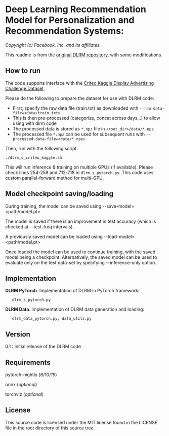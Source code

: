 Deep Learning Recommendation Model for Personalization and Recommendation Systems:
=================================================================================
*Copyright (c) Facebook, Inc. and its affiliates.*

This readme is from the [original DLRM repository](https://github.com/facebookresearch/dlrm), with some modifications.

How to run
--------------------

The code supports interface with the [Criteo Kaggle Display Advertising Challenge Dataset](https://labs.criteo.com/2014/09/kaggle-contest-dataset-now-available-academic-use/).

Please do the following to prepare the dataset for use with DLRM code:

- First, specify the raw data file (train.txt) as downloaded with `--raw-data-file=<data/train.txt>`
- This is then pre-processed (categorize, concat across days...) to allow using with dlrm code
- The processed data is stored as `*.npz` file in `<root_dir>/data/*.npz`
- The processed file `*.npz` can be used for subsequent runs with `--processed-data-file=<data/*.npz>`

Then, run with the following script.

 ```
 ./dlrm_s_criteo_kaggle.sh
 ```

This will run inference & training on multiple GPUs (if available). Please check lines 254-258 and 712-718 in `dlrm_s_pytorch.py`. This code uses custom parallel-forward method for multi-GPU.


Model checkpoint saving/loading
-------------------------------
During training, the model can be saved using --save-model=<path/model.pt>

The model is saved if there is an improvement in test accuracy (which is checked at --test-freq intervals).

A previously saved model can be loaded using --load-model=<path/model.pt>

Once loaded the model can be used to continue training, with the saved model being a checkpoint.
Alternatively, the saved model can be used to evaluate only on the test data-set by specifying --inference-only option.



Implementation
--------------
**DLRM PyTorch**. Implementation of DLRM in PyTorch framework:

       dlrm_s_pytorch.py

**DLRM Data**. Implementation of DLRM data generation and loading:

       dlrm_data_pytorch.py, data_utils.py

Version
-------
0.1 : Initial release of the DLRM code

Requirements
------------
pytorch-nightly (*6/10/19*)

onnx (*optional*)

torchviz (*optional*)

License
-------
This source code is licensed under the MIT license found in the
LICENSE file in the root directory of this source tree.
